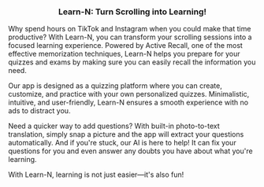 <h3 align="center">Learn-N: Turn Scrolling into Learning!</h3>

Why spend hours on TikTok and Instagram when you could make that time productive? With Learn-N, you can transform your scrolling sessions into a focused learning experience. Powered by Active Recall, one of the most effective memorization techniques, Learn-N helps you prepare for your quizzes and exams by making sure you can easily recall the information you need.

Our app is designed as a quizzing platform where you can create, customize, and practice with your own personalized quizzes. Minimalistic, intuitive, and user-friendly, Learn-N ensures a smooth experience with no ads to distract you.

Need a quicker way to add questions? With built-in photo-to-text translation, simply snap a picture and the app will extract your questions automatically. And if you're stuck, our AI is here to help! It can fix your questions for you and even answer any doubts you have about what you're learning.

With Learn-N, learning is not just easier—it's also fun!